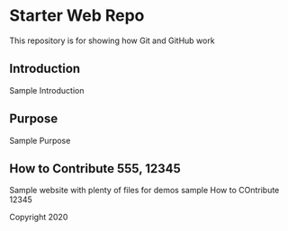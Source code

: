 # Starter Web Repo

This repository is for showing how Git and GitHub work

## Introduction
Sample Introduction

## Purpose
Sample Purpose

## How to Contribute 555, 12345

Sample website with plenty of files for demos sample How to COntribute 12345

Copyright 2020